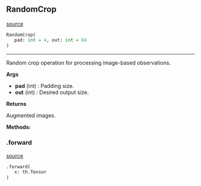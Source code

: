 #


## RandomCrop
[source](https://github.com/RLE-Foundation/rllte/blob/main/rllte/xplore/augmentation/random_crop.py/#L7)
```python 
RandomCrop(
   pad: int = 4, out: int = 84
)
```


---
Random crop operation for processing image-based observations.


**Args**

* **pad** (int) : Padding size.
* **out** (int) : Desired output size.


**Returns**

Augmented images.


**Methods:**


### .forward
[source](https://github.com/RLE-Foundation/rllte/blob/main/rllte/xplore/augmentation/random_crop.py/#L23)
```python
.forward(
   x: th.Tensor
)
```

